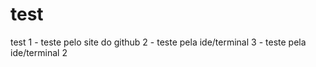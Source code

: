 # test
test
1 - teste pelo site do github
2 - teste pela ide/terminal
3 - teste pela ide/terminal 2
